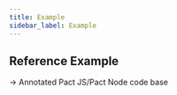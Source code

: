 ```yaml
---
title: Example
sidebar_label: Example
---
```


## Reference Example

-> Annotated Pact JS/Pact Node code base